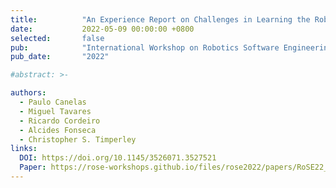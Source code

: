 ```yaml
---
title:          "An Experience Report on Challenges in Learning the Robot Operating System"
date:           2022-05-09 00:00:00 +0800
selected:       false
pub:            "International Workshop on Robotics Software Engineering (RoSE) at the International Conference in Software Engineering (ICSE)"
pub_date:       "2022"

#abstract: >-

authors:
  - Paulo Canelas
  - Miguel Tavares
  - Ricardo Cordeiro
  - Alcides Fonseca
  - Christopher S. Timperley
links:
  DOI: https://doi.org/10.1145/3526071.3527521
  Paper: https://rose-workshops.github.io/files/rose2022/papers/RoSE22_paper_11.pdf
---
```

